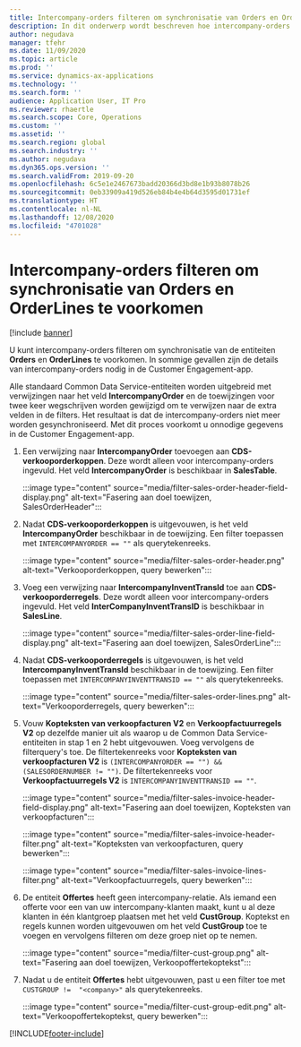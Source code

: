 ```yaml
---
title: Intercompany-orders filteren om synchronisatie van Orders en OrderLines te voorkomen
description: In dit onderwerp wordt beschreven hoe intercompany-orders kunnen worden gefilterd om synchronisatie van Orders en OrderLines te voorkomen.
author: negudava
manager: tfehr
ms.date: 11/09/2020
ms.topic: article
ms.prod: ''
ms.service: dynamics-ax-applications
ms.technology: ''
ms.search.form: ''
audience: Application User, IT Pro
ms.reviewer: rhaertle
ms.search.scope: Core, Operations
ms.custom: ''
ms.assetid: ''
ms.search.region: global
ms.search.industry: ''
ms.author: negudava
ms.dyn365.ops.version: ''
ms.search.validFrom: 2019-09-20
ms.openlocfilehash: 6c5e1e2467673badd20366d3bd8e1b93b8078b26
ms.sourcegitcommit: 0eb33909a419d526eb84b4e4b64d3595d01731ef
ms.translationtype: HT
ms.contentlocale: nl-NL
ms.lasthandoff: 12/08/2020
ms.locfileid: "4701028"
---
```

# <a name="filter-intercompany-orders-to-avoid-synchronizing-orders-and-orderlines"></a>Intercompany-orders filteren om synchronisatie van Orders en OrderLines te voorkomen

[!include [banner](../../includes/banner.md)]

U kunt intercompany-orders filteren om synchronisatie van de entiteiten **Orders** en **OrderLines** te voorkomen. In sommige gevallen zijn de details van intercompany-orders nodig in de Customer Engagement-app.

Alle standaard Common Data Service-entiteiten worden uitgebreid met verwijzingen naar het veld **IntercompanyOrder** en de toewijzingen voor twee keer wegschrijven worden gewijzigd om te verwijzen naar de extra velden in de filters. Het resultaat is dat de intercompany-orders niet meer worden gesynchroniseerd. Met dit proces voorkomt u onnodige gegevens in de Customer Engagement-app.

1. Een verwijzing naar **IntercompanyOrder** toevoegen aan **CDS-verkooporderkoppen**. Deze wordt alleen voor intercompany-orders ingevuld. Het veld **IntercompanyOrder** is beschikbaar in **SalesTable**.

    :::image type="content" source="media/filter-sales-order-header-field-display.png" alt-text="Fasering aan doel toewijzen, SalesOrderHeader":::
    
2. Nadat **CDS-verkooporderkoppen** is uitgevouwen, is het veld **IntercompanyOrder** beschikbaar in de toewijzing. Een filter toepassen met `INTERCOMPANYORDER == ""` als querytekenreeks.

    :::image type="content" source="media/filter-sales-order-header.png" alt-text="Verkooporderkoppen, query bewerken":::

3. Voeg een verwijzing naar **IntercompanyInventTransId** toe aan **CDS-verkooporderregels**.  Deze wordt alleen voor intercompany-orders ingevuld. Het veld **InterCompanyInventTransID** is beschikbaar in **SalesLine**.

    :::image type="content" source="media/filter-sales-order-line-field-display.png" alt-text="Fasering aan doel toewijzen, SalesOrderLine":::

4. Nadat **CDS-verkooporderregels** is uitgevouwen, is het veld **IntercompanyInventTransId** beschikbaar in de toewijzing. Een filter toepassen met `INTERCOMPANYINVENTTRANSID == ""` als querytekenreeks.

    :::image type="content" source="media/filter-sales-order-lines.png" alt-text="Verkooporderregels, query bewerken":::

5. Vouw **Kopteksten van verkoopfacturen V2** en **Verkoopfactuurregels V2** op dezelfde manier uit als waarop u de Common Data Service-entiteiten in stap 1 en 2 hebt uitgevouwen. Voeg vervolgens de filterquery's toe. De filtertekenreeks voor **Kopteksten van verkoopfacturen V2** is `(INTERCOMPANYORDER == "") && (SALESORDERNUMBER != "")`. De filtertekenreeks voor **Verkoopfactuurregels V2** is `INTERCOMPANYINVENTTRANSID == ""`.

    :::image type="content" source="media/filter-sales-invoice-header-field-display.png" alt-text="Fasering aan doel toewijzen, Kopteksten van verkoopfacturen":::

    :::image type="content" source="media/filter-sales-invoice-header-filter.png" alt-text="Kopteksten van verkoopfacturen, query bewerken":::

    :::image type="content" source="media/filter-sales-invoice-lines-filter.png" alt-text="Verkoopfactuurregels, query bewerken":::

6. De entiteit **Offertes** heeft geen intercompany-relatie. Als iemand een offerte voor een van uw intercompany-klanten maakt, kunt u al deze klanten in één klantgroep plaatsen met het veld **CustGroup**.  Koptekst en regels kunnen worden uitgevouwen om het veld **CustGroup** toe te voegen en vervolgens filteren om deze groep niet op te nemen.

    :::image type="content" source="media/filter-cust-group.png" alt-text="Fasering aan doel toewijzen, Verkoopoffertekoptekst":::

7. Nadat u de entiteit **Offertes** hebt uitgevouwen, past u een filter toe met `CUSTGROUP !=  "<company>"` als querytekenreeks.

    :::image type="content" source="media/filter-cust-group-edit.png" alt-text="Verkoopoffertekoptekst, query bewerken":::


[!INCLUDE[footer-include](../../../../includes/footer-banner.md)]